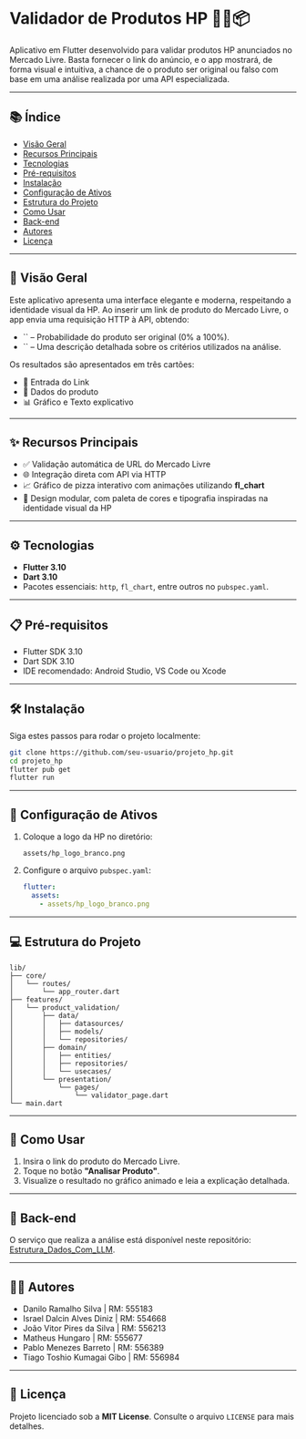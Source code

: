 # Validador de Produtos HP 🕵️‍♂️📦

Aplicativo em Flutter desenvolvido para validar produtos HP anunciados no Mercado Livre. Basta fornecer o link do anúncio, e o app mostrará, de forma visual e intuitiva, a chance de o produto ser original ou falso com base em uma análise realizada por uma API especializada.

---

## 📚 Índice

- [Visão Geral](#visão-geral)
- [Recursos Principais](#recursos-principais)
- [Tecnologias](#tecnologias)
- [Pré-requisitos](#pré-requisitos)
- [Instalação](#instalação)
- [Configuração de Ativos](#configuração-de-ativos)
- [Estrutura do Projeto](#estrutura-do-projeto)
- [Como Usar](#como-usar)
- [Back-end](#back-end)
- [Autores](#autores)
- [Licença](#licença)

---

## 📝 Visão Geral

Este aplicativo apresenta uma interface elegante e moderna, respeitando a identidade visual da HP. Ao inserir um link de produto do Mercado Livre, o app envia uma requisição HTTP à API, obtendo:

- `` – Probabilidade do produto ser original (0% a 100%).
- `` – Uma descrição detalhada sobre os critérios utilizados na análise.

Os resultados são apresentados em três cartões:

- 🔗 Entrada do Link
- 📖 Dados do produto
- 📊 Gráfico e Texto explicativo
---

## ✨ Recursos Principais

- ✅ Validação automática de URL do Mercado Livre
- 🌐 Integração direta com API via HTTP
- 📈 Gráfico de pizza interativo com animações utilizando **fl\_chart**
- 🎨 Design modular, com paleta de cores e tipografia inspiradas na identidade visual da HP

---

## ⚙️ Tecnologias

- **Flutter 3.10**
- **Dart 3.10**
- Pacotes essenciais: `http`, `fl_chart`, entre outros no `pubspec.yaml`.

---

## 📋 Pré-requisitos

- Flutter SDK 3.10
- Dart SDK 3.10
- IDE recomendado: Android Studio, VS Code ou Xcode

---

## 🛠️ Instalação

Siga estes passos para rodar o projeto localmente:

```bash
git clone https://github.com/seu-usuario/projeto_hp.git
cd projeto_hp
flutter pub get
flutter run
```

---

## 📁 Configuração de Ativos

1. Coloque a logo da HP no diretório:

   ```
   assets/hp_logo_branco.png
   ```

2. Configure o arquivo `pubspec.yaml`:

   ```yaml
   flutter:
     assets:
       - assets/hp_logo_branco.png
   ```

---

## 💻 Estrutura do Projeto

```
lib/
├── core/
│   └── routes/
│       └── app_router.dart
├── features/
│   └── product_validation/
│       ├── data/
│       │   ├── datasources/
│       │   ├── models/
│       │   └── repositories/
│       ├── domain/
│       │   ├── entities/
│       │   ├── repositories/
│       │   └── usecases/
│       └── presentation/
│           └── pages/
│               └── validator_page.dart
└── main.dart
```

---

## 🚦 Como Usar

1. Insira o link do produto do Mercado Livre.
2. Toque no botão **"Analisar Produto"**.
3. Visualize o resultado no gráfico animado e leia a explicação detalhada.

---

## 🔗 Back-end

O serviço que realiza a análise está disponível neste repositório: [Estrutura\_Dados\_Com\_LLM](https://github.com/DaniloRamalhoSilva/Estrutura_Dados_Com_LLM).

---

## 👨‍🏫 Autores

- Danilo Ramalho Silva | RM: 555183
- Israel Dalcin Alves Diniz | RM: 554668
- João Vitor Pires da Silva | RM: 556213
- Matheus Hungaro | RM: 555677
- Pablo Menezes Barreto | RM: 556389
- Tiago Toshio Kumagai Gibo | RM: 556984

---

## 📜 Licença

Projeto licenciado sob a **MIT License**. Consulte o arquivo `LICENSE` para mais detalhes.

